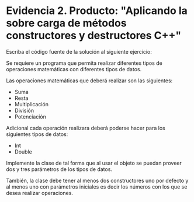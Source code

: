 # Evidencia  2. Producto: "Aplicando la sobre carga de métodos constructores y destructores C++"

Escriba  el  código  fuente  de  la  solución  al  siguiente  ejercicio:

Se requiere un programa que permita realizar diferentes tipos de operaciones matemáticas con diferentes tipos de datos.

Las operaciones matemáticas que deberá realizar son las siguientes:

- Suma
- Resta
- Multiplicación
- División
- Potenciación

Adicional cada operación realizara deberá poderse hacer para los siguientes tipos de datos:

- Int
- Double

Implemente  la  clase  de  tal  forma  que  al  usar  el  objeto  se  puedan  proveer  dos  y  tres parámetros de los tipos de datos.

También, la clase debe tener al menos dos constructores uno por defecto y al menos uno con parámetros iniciales es decir los números con los que se desea realizar operaciones.